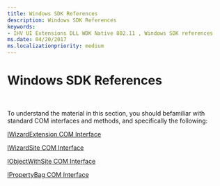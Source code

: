 ```yaml
---
title: Windows SDK References
description: Windows SDK References
keywords:
- IHV UI Extensions DLL WDK Native 802.11 , Windows SDK references
ms.date: 04/20/2017
ms.localizationpriority: medium
---
```


# Windows SDK References




 

To understand the material in this section, you should befamiliar with standard COM interfaces and methods, and specifically the following:

[IWizardExtension COM Interface](/windows/win32/api/shobjidl/nn-shobjidl-iwizardextension)

[IWizardSite COM Interface](/windows/win32/api/shobjidl/nn-shobjidl-iwizardsite)

[IObjectWithSite COM Interface](/previous-versions/ms834916(v=msdn.10))

[IPropertyBag COM Interface](/previous-versions/windows/internet-explorer/ie-developer/platform-apis/aa768196(v=vs.85))

 

 
